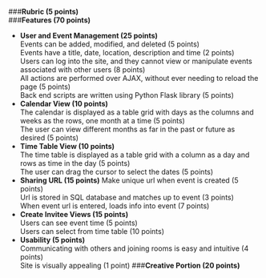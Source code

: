 ###**Rubric (5 points)**  
###**Features (70 points)**  
* **User and Event Management (25 points)**  
Events can be added, modified, and deleted (5 points)  
Events have a title, date, location, description and time (2 points)  
Users can log into the site, and they cannot view or manipulate events associated with other users (8 points)  
All actions are performed over AJAX, without ever needing to reload the page (5 points)  
Back end scripts are written using Python Flask library (5 points)
* **Calendar View (10 points)**  
The calendar is displayed as a table grid with days as the columns and weeks as the rows, one month at a time (5 points)  
The user can view different months as far in the past or future as desired (5 points)  
* **Time Table View (10 points)**  
The time table is displayed as a table grid with a column as a day and rows as time in the day (5 points)  
The user can drag the cursor to select the dates (5 points)
* **Sharing URL (15 points)**
Make unique url when event is created (5 points)  
Url is stored in SQL database and matches up to event (3 points)  
When event url is entered, loads info into event (7 points)  
* **Create Invitee Views (15 points)**  
Users can see event time (5 points)  
Users can select from time table (10 points)  
* **Usability (5 points)**  
Communicating with others and joining rooms is easy and intuitive (4 points)  
Site is visually appealing (1 point)
###**Creative Portion (20 points)**
